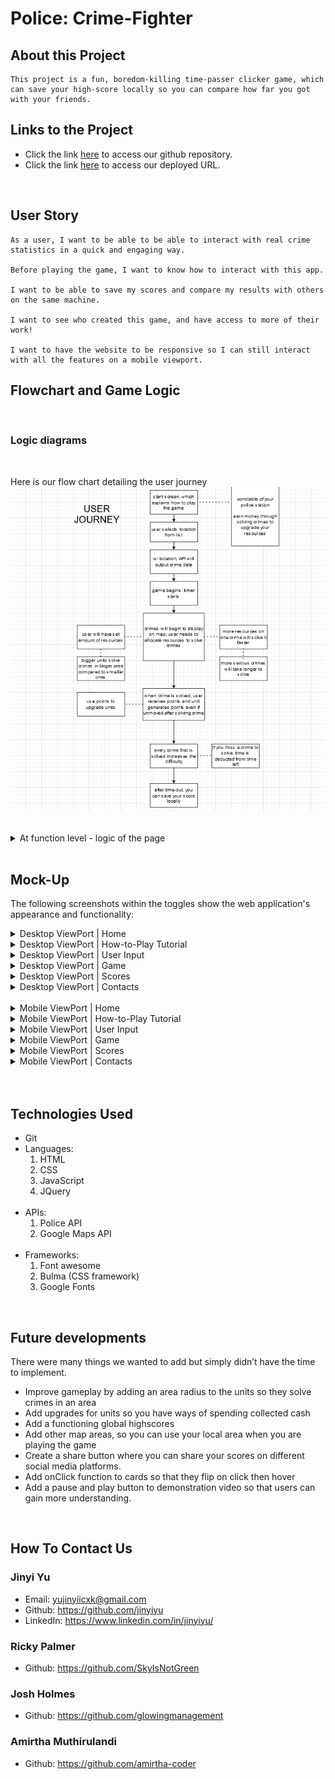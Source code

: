 # Police: Crime-Fighter

## About this Project

```
This project is a fun, boredom-killing time-passer clicker game, which can save your high-score locally so you can compare how far you got with your friends.
```

## Links to the Project

- Click the link [here](https://github.com/SkyIsNotGreen/police-crime-fighter) to access our github repository.
- Click the link [here](https://skyisnotgreen.github.io/police-crime-fighter/) to access our deployed URL.

<br>

## User Story

```
As a user, I want to be able to be able to interact with real crime statistics in a quick and engaging way.

Before playing the game, I want to know how to interact with this app.

I want to be able to save my scores and compare my results with others on the same machine.

I want to see who created this game, and have access to more of their work!

I want to have the website to be responsive so I can still interact with all the features on a mobile viewport.

```

## Flowchart and Game Logic

<br>

### Logic diagrams

<br>

Here is our flow chart detailing the user journey
![game-logic](./assets/images/game-logic.png)

<br>

<details>
<summary>At function level - logic of the page </summary>

1. When a user clicks `Click to Start` on the _index.html_, LS is initiated. If there is a value of keys then on how to play tutorial is generated. If no, then the _user-input.html_ is generated.
2. On the how-to-play tutorial the donot show input stores value in LS.
3. On user-input pg username is stored in LS and game page is rendered and a key of resources object stored in LS.
4. In game when `marker is clicked ` an info banner appears.
5. When a `resource is clicked` the value in LS and the resource container is updated.
6. After the timer reaches the specified value LS/ resource container and money are updated.
7. When 25 markers are displayed(progress bar is 100%) game over modal is rendered.
8. The game over stops any more markers from being populated.
9. The values including username is stored in a key known as gameStats in LS.
10. The gameStats are stored in a key known as previousUserHistory that contains gameStats of previous games.
11. `On click of view scores` the _scores.html_ is initiated. (The scores page is also initated when quit is clicked on games-page)
12. `On load` the scores are read from local storage and sorted based on the money. The top 3 games will load on podium while the rest would load on separate leaderboard.
13. Using the responsive navbar the user can click on different navlinks with smaller viewports using a burger. This is important to access page like contacts.html.

</details>

<br>

## Mock-Up

The following screenshots within the toggles show the web application's appearance and functionality:

<details>

<summary>Desktop ViewPort | Home  </summary>

_*Index.html*_![index.html](./assets/images/HomePage.png)

</details>

<details>

<summary>Desktop ViewPort |  How-to-Play Tutorial  </summary>

_*how-to-play.html*_![how-to-play.html](./assets/images/how-to-play-page.png)

</details>

<details>

<summary>Desktop ViewPort | User Input  </summary>

_*user-input.html*_![user-input.html](./assets/images/user-input-page.png)

</details>

<details>

<summary>Desktop ViewPort | Game  </summary>

_*game.html*_![game.html](./assets/images/game-map.jpg)

</details>

<details>

<summary>Desktop ViewPort |  Scores </summary>

_*scores.html*_![scores.html](./assets/images/scores-page.png)

</details>

<details>

<summary>Desktop ViewPort |  Contacts </summary>

_*contacts.html*_![contacts.html](./assets/images/contacts.png)

</details>

<br>

<details>

<summary>Mobile ViewPort | Home  </summary>

_*Index.html*_![index.html](./assets/images/HomePage.png)

</details>

<details>

<summary>Mobile ViewPort |  How-to-Play Tutorial  </summary>

_*how-to-play.html*_![how-to-play.html](./assets/images/how-to-play-page.png)

</details>

<details>

<summary>Mobile ViewPort | User Input  </summary>

_*user-input.html*_![user-input.html](./assets/images/user-input-page.png)

</details>

<details>

<summary>Mobile ViewPort | Game  </summary>

_*game.html*_![game.html](./assets/images/game-map.jpg)

</details>

<details>

<summary>Mobile ViewPort |  Scores </summary>

_*scores.html*_![scores.html](./assets/images/scores-page.png)

</details>

<details>

<summary>Mobile ViewPort |  Contacts </summary>

_*contacts.html*_![contacts.html](./assets/images/contacts.png)

</details>
<br>
<br>

## Technologies Used

- Git
  <br>
- Languages:<br>
  1. HTML <br>
  2. CSS <br>
  3. JavaScript<br>
  4. JQuery<br>
     <br>
- APIs: <br>
  1. Police API<br>
  2. Google Maps API<br>
     <br>
- Frameworks:<br>
  1. Font awesome<br>
  2. Bulma (CSS framework)<br>
  3. Google Fonts<br>

<br>

## Future developments

There were many things we wanted to add but simply didn’t have the time to implement.

- Improve gameplay by adding an area radius to the units so they solve crimes in an area
- Add upgrades for units so you have ways of spending collected cash
- Add a functioning global highscores
- Add other map areas, so you can use your local area when you are playing the game
- Create a share button where you can share your scores on different social media platforms.
- Add onClick function to cards so that they flip on click then hover
- Add a pause and play button to demonstration video so that users can gain more understanding.

<br>

## How To Contact Us

### Jinyi Yu

- Email: yujinyiicxk@gmail.com
- Github: https://github.com/jinyiyu
- LinkedIn: https://www.linkedin.com/in/jinyiyu/
  <br>

### Ricky Palmer

- Github: https://github.com/SkyIsNotGreen
  <br>

### Josh Holmes

- Github: https://github.com/glowingmanagement
  <br>

### Amirtha Muthirulandi

- Github: https://github.com/amirtha-coder
  <br>
